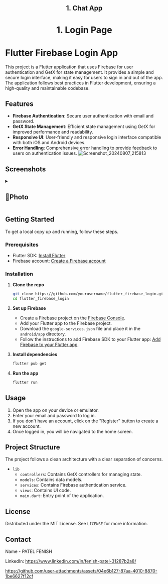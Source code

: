 <h2 align = "center"> 1. Chat App </h2>
<h1 align = "center"> 1. Login Page </h1>


# Flutter Firebase Login App

This project is a Flutter application that uses Firebase for user authentication and GetX for state management. It provides a simple and secure login interface, making it easy for users to sign in and out of the app. The application follows best practices in Flutter development, ensuring a high-quality and maintainable codebase.

## Features

- **Firebase Authentication**: Secure user authentication with email and password.
- **GetX State Management**: Efficient state management using GetX for improved performance and readability.
- **Responsive UI**: User-friendly and responsive login interface compatible with both iOS and Android devices.
- **Error Handling**: Comprehensive error handling to provide feedback to users on authentication issues.
![Screenshot_20240807_215813]()

## Screenshots
<details> 
  <summary><h2>📸Photo </h2></summary>
  <p>
    <table align="center">
      <tr>
        <td><img src="https://github.com/user-attachments/assets/95601c22-a003-4ba7-95a7-75a55a1bc430" alt="" width="350" height="auto"></td>
        <td><img src="https://github.com/user-attachments/assets/8543e657-fcea-49d9-b701-17d4a0d0599a" alt="" width="350" height="auto"></td>
        <td><img src="https://github.com/user-attachments/assets/faa22909-205f-4faf-b047-c0ab9e7a72f1" alt="" width="350" height="auto"></td>
        </td>
      </tr>
    </table>   
  </p>
</details>

## Getting Started

To get a local copy up and running, follow these steps.

### Prerequisites

- Flutter SDK: [Install Flutter](https://flutter.dev/docs/get-started/install)
- Firebase account: [Create a Firebase account](https://firebase.google.com/)

### Installation

1. **Clone the repo**
   ```sh
   git clone https://github.com/yourusername/flutter_firebase_login.git
   cd flutter_firebase_login
   ```

2. **Set up Firebase**
   - Create a Firebase project on the [Firebase Console](https://console.firebase.google.com/).
   - Add your Flutter app to the Firebase project.
   - Download the `google-services.json` file and place it in the `android/app` directory.
   - Follow the instructions to add Firebase SDK to your Flutter app: [Add Firebase to your Flutter app](https://firebase.google.com/docs/flutter/setup).

3. **Install dependencies**
   ```sh
   flutter pub get
   ```

4. **Run the app**
   ```sh
   flutter run
   ```

## Usage

1. Open the app on your device or emulator.
2. Enter your email and password to log in.
3. If you don't have an account, click on the "Register" button to create a new account.
4. Once logged in, you will be navigated to the home screen.

## Project Structure

The project follows a clean architecture with a clear separation of concerns.

- `lib`
  - `controllers`: Contains GetX controllers for managing state.
  - `models`: Contains data models.
  - `services`: Contains Firebase authentication service.
  - `views`: Contains UI code.
  - `main.dart`: Entry point of the application.

## License

Distributed under the MIT License. See `LICENSE` for more information.

## Contact

Name - PATEL FENISH

LinkedIn:  https://www.linkedin.com/in/fenish-patel-31287b2a8/



https://github.com/user-attachments/assets/04e6b127-87aa-4010-8870-1be6627f12cf










